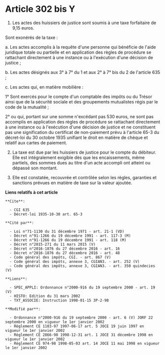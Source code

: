 # Article 302 bis Y

1. Les actes des huissiers de justice sont soumis à une taxe forfaitaire de 9,15 euros.

Sont exonérés de la taxe :

a. Les actes accomplis à la requête d'une personne qui bénéficie de l'aide juridique totale ou partielle et en application
des règles de procédure se rattachant directement à une instance ou à l'exécution d'une décision de justice ;

b. Les actes désignés aux 3° à 7° du 1 et aux 2° à 7° bis du 2 de l'article 635 ;

c. Les actes qui, en matière mobilière :

1° Sont exercés pour le compte d'un comptable des impôts ou du Trésor ainsi que de la sécurité sociale et des groupements
mutualistes régis par le code de la mutualité ;

2° ou qui, portant sur une somme n'excédant pas 530 euros, ne sont pas accomplis en application des règles de procédure se
rattachant directement à une instance ou à l'exécution d'une décision de justice et ne constituent pas une signification du
certificat de non-paiement prévu à l'article 65-3 du décret-loi du 30 octobre 1935 unifiant le droit en matière de chèque et
relatif aux cartes de paiement.

2. La taxe est due par les huissiers de justice pour le compte du débiteur. Elle est intégralement exigible dès que les
encaissements, même partiels, des sommes dues au titre d'un acte accompli ont atteint ou dépassé son montant.

3. Elle est constatée, recouvrée et contrôlée selon les règles, garanties et sanctions prévues en matière de taxe sur la
valeur ajoutée.

**Liens relatifs à cet article**

	**Cite**:

	  - CGI 635
	  - Décret-loi 1935-10-30 art. 65-3

	**Cité par**:

	  - Loi n°71-1130 du 31 décembre 1971 - art. 21-1 (VD)
	  - Décret n°91-1266 du 19 décembre 1991 - art. 117-3 (M)
	  - Décret n°91-1266 du 19 décembre 1991 - art. 118 (M)
	  - Décret n°2015-271 du 11 mars 2015 (V)
	  - Décret n°2016-1876 du 27 décembre 2016 - art. 16
	  - Décret n°2016-1876 du 27 décembre 2016 - art. 48
	  - Code général des impôts, CGI. - art. 867 (V)
	  - Code général des impôts, annexe 3, CGIAN3. - art. 252 (V)
	  - Code général des impôts, annexe 3, CGIAN3. - art. 350 quindecies (V)

	**Liens**:

	  - SPEC_APPLI: Ordonnance n°2000-916 du 19 septembre 2000 - art. 19 (V)
	  - HISTO: Edition du 31 mars 2002
	  - TXT_ASSOCIE: Instruction 1998-01-15 3P-2-98

	**Modifié par**:

	  - Ordonnance n°2000-916 du 19 septembre 2000 - art. 6 (V) JORF 22 septembre 2000 en vigueur le 1er janvier 2002
	  - Règlement CE 1103-97 1997-06-17 art. 5 JOCE 19 juin 1997 en vigueur le 1er janvier 2002
	  - Règlement CE 2866-98 1998-12-31 art. 1 JOCE 31 décembre 1998 en vigueur le 1er janvier 2002
	  - Règlement CE 974-98 1998-05-03 art. 14 JOCE 11 mai 1998 en vigueur le 1er janvier 2002
